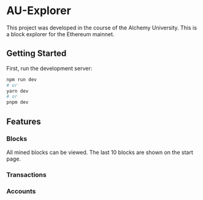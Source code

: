 # AU-Explorer

This project was developed in the course of the Alchemy University. This is a block explorer for the Ethereum mainnet.

## Getting Started

First, run the development server:

```bash
npm run dev
# or
yarn dev
# or
pnpm dev
```

## Features

### Blocks

All mined blocks can be viewed. The last 10 blocks are shown on the start page.

### Transactions

### Accounts
